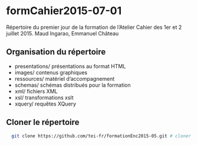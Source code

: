 # formCahier2015-07-01

Répertoire du premier jour de la formation de l’Atelier Cahier des 1er et 2 juillet 2015.
Maud Ingarao, Emmanuel Château

## Organisation du répertoire

- presentations/ présentations au format HTML
- images/ contenus graphiques
- ressources/ matériel d’accompagnement
- schemas/ schémas distribués pour la formation
- xml/ fichiers XML
- xsl/ transformations xslt
- xquery/ requêtes XQuery

## Cloner le répertoire

```bash
  git clone https://github.com/tei-fr/formationEnc2015-05.git # cloner le répertoire
```
